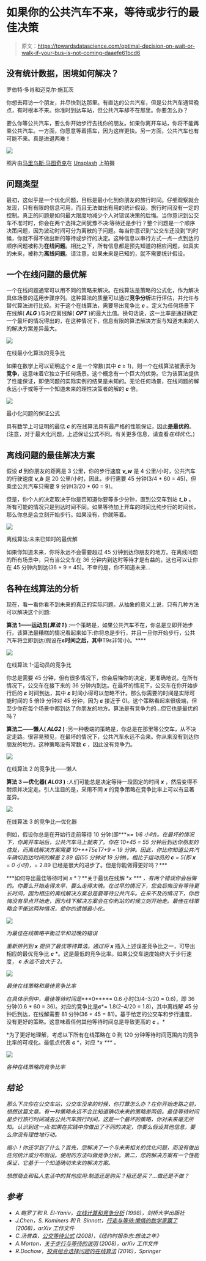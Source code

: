 # 如果你的公共汽车不来，等待或步行的最佳决策

> 原文：<https://towardsdatascience.com/optimal-decision-on-wait-or-walk-if-your-bus-is-not-coming-daaefe61bcd6>

## 没有统计数据，困境如何解决？

罗伯特·多肖和迈克尔·施瓦茨

你想去拜访一个朋友，并尽快到达那里。有直达的公共汽车，但是公共汽车通常晚点，有时根本不来。你准时到达车站，但公共汽车却不在那里。你要怎么办？

要么你等公共汽车，要么你开始步行去找你的朋友。如果你离开车站，你将不能再乘公共汽车。一方面，你愿意等着搭车，因为这样更快。另一方面，公共汽车也有可能不来。真是进退两难！

![](img/5a86c0a4709af58616f02118731699ea.png)

照片由[马里乌斯·马图奇克](https://unsplash.com/@mariusmatuschzik?utm_source=medium&utm_medium=referral)在 [Unsplash](https://unsplash.com?utm_source=medium&utm_medium=referral) 上拍摄

## 问题类型

最初，这似乎是一个优化问题，目标是最小化到你朋友的旅行时间。仔细观察就会发现，只有有限的信息可用，而且无法做出有用的统计假设。旅行时间没有一定的控制。真正的问题是如何最大限度地减少个人对错误决策的后悔。当你意识到公交车不准时时，你会在两个选择之间犹豫不决:等待还是步行？整个问题是一个顺序决策问题，因为波动时间可分为离散的子问题。每当你意识到“公交车还没到”的时候，你就不得不做出新的等待或步行的决定。这种信息以串行方式一点一点到达的顺序问题被称为**在线问题**。相比之下，所有信息都是预先知道的相应问题，如真实的未来，被称为**离线问题**。请注意，如果未来是已知的，就不需要统计假设。

## 一个在线问题的最优解

一个在线问题通常可以用不同的策略来解决。在线算法是策略的公式化，作为解决具体场景的适用步骤序列。这种算法的质量可以通过**竞争分析**进行评估，并允许与替代算法进行比较。对于这个在线算法，需要导出竞争比 ***c*** 。定义为任何场景下在线解( ***ALG*** )与对应离线解( ***OPT*** )的最大比值。换句话说，这一比率是通过确定一个最坏的情况得出的，在这种情况下，信息有限的算法解决方案与知道未来的人的解决方案差异最大。

![](img/6e1ffd5b0147a7c73a8745a3026b22fa.png)

在线最小化算法的竞争比

如果在数学上可以证明这个 ***c*** 是一个常数(其中 ***c*** ≥ 1)，则一个在线算法被表示为**竞争**，这意味着它独立于任何场景。这个概念有一个巨大的优势。它为该算法提供了性能保证，即使问题的实际实例的结果是未知的。无论任何场景，在线问题的解永远小于或等于一个知道未来的理性决策者的解的 ***c*** 倍。

![](img/c409cddb98074176311f78ef3b691842.png)

最小化问题的保证公式

具有数学上可证明的最低 ***c*** 的在线算法具有最严格的性能保证，因此**是最优的**。(注意，对于最大化问题，上述保证公式不同。有关更多信息，请查看*在线优化*。)

## 离线问题的最佳解决方案

假设 ***d*** 到你朋友的距离是 3 公里，你的步行速度 ***v_w*** 是 4 公里/小时，公共汽车的行驶速度 ***v_b*** 是 20 公里/小时，因此，步行需要 45 分钟(3/4 * 60 = 45)，但乘坐公共汽车只需要 9 分钟(3/20 * 60 = 9)。

但是，你个人的决定取决于你是否知道你要等多少分钟，直到公交车到站 ***t_b*** 。所有可能的情况只是到达时间不同。如果等待加上开车的时间比纯步行的时间长，那么你总是会立刻开始步行。如果没有，你就等着。

![](img/18e53fcfaa78c64d63128104eb73538f.png)

离线算法:未来已知时的最优解

如果你知道未来，你将永远不会需要超过 45 分钟到达你朋友的地方。在离线问题的所有场景中，只有当公交车在 36 分钟内到达时等待才是有益的。这也可以让你在 45 分钟内到达(36 + 9 = 45)。不幸的是，你不知道未来…

## 各种在线算法的分析

现在，看一看你看不到未来的真正的实际问题。从抽象的意义上说，只有几种方法可以解决这个问题:

**算法 1——运动员(*算法 1* )** :一个策略是，如果公共汽车不在，你总是立即开始步行。该算法最糟糕的情况看起来如下:你将总是步行，并且一旦你开始步行，公共汽车将立即到达(假设在**ε时间之后，其中**T9ε非常小)。****

![](img/cd41ae3d7d4a21896c50759c7185ca62.png)

在线算法 1-运动员的竞争比

你总是需要 45 分钟，但有很多情况下，你会后悔你的决定，更准确地说，在所有情况下，公交车在接下来的 36 分钟内到达。在最坏的情况下，公交车在你开始步行后的 ***ε*** 时间到达，其中 ***ε*** 时间小得可以忽略不计。那么你需要的时间是实际可能时间的 5 倍(9 分钟对 45 分钟，因为 ***ε*** 接近于 0)。这个策略看起来很极端，但至少你在每个场景中都到达了你朋友的地方。算法是有竞争力的…但它也是最优的吗？

**算法二——懒人( *ALG2* )** :另一种极端的策略是，你总是在那里等公交车，从不决定走路。很容易预见，在最坏的情况下，公共汽车永远不会来。你从来没有到达你朋友的地方。这种策略没有常数 ***c*** ，因此没有竞争力。

![](img/db94b9624461510b8dfdd23e3064614b.png)

在线算法 2 的竞争比——懒人

**算法 3 —优化器( *ALG3* )** :人们可能总是决定等待一段固定的时间 ***x*** ，然后变得不耐烦并决定走。引人注目的是，采用不同 ***x*** 的竞争策略在竞争比率上可以有显著差异。

![](img/1e00af026269a6342b8c27cf60d44a62.png)

在线算法 3 的竞争比—优化器

例如，假设你总是在开始行走前等待 10 分钟(即***×***= 1/6 小时)。在最坏的情况下，你离开车站后，公共汽车马上就来了。你在 10+45 = 55 分钟后到达你朋友的住处，而离线解决方案需要 10+**T5εT7+9 = 19 分钟。因此，你比你知道公共汽车确切到达时间的解差 2.89 倍(55 分钟对 19 分钟)。相比于*运动员*的 ***c*** = 5(即 ***x*** = 0 小时)，*= 2.89 已经是很大的进步了。但是你能做得更好吗？***

***如何导出最佳等待时间 *x* *？**关于最优在线解 ***x* *** ，有两个错误你会后悔的。你要么开始走得太早，要么走得太晚。在过早的情况下，您会后悔没有等待更长时间，因为相应的离线解决方案总是要等待公共汽车。在来不及的情况下，你后悔没有早点开始走，因为线下解决方案会在你到站的时候立刻开始走。最佳在线策略会平衡这两种情况，使你的遗憾最小化。*

*![](img/3934c7090780185abdc1e3c184b43aca.png)*

*为最佳在线策略平衡过早和过晚的错误*

*重新排列到 ***x*** 提供了最优等待算法。通过将 ***x**** 插入上述误差竞争比之一，可导出相应的最优竞争比 ***c*** *。这是最低的竞争比率。如果公交车速度始终大于步行速度， ***c*** *永远不会大于 2。*

*![](img/ef7f7bb4e8f5f57cd3b7dc3ed5cd586b.png)*

*最佳在线策略和最佳竞争比率*

*在具体示例中，最佳等待时间是***×0****= 0.6 小时(3/4–3/20 = 0.6)，即 36 分钟(0.6 * 60 = 36)。对应的竞争比是***c****= 1.8(2–4/20 = 1.8)，其中离线解 45 分钟后到达，在线解需要 81 分钟(36 + 45 = 81)。基于给定的公交车和步行速度，没有更好的策略。这意味着任何其他等待时间总是导致更高的 ***c*** 。*

*为了更好地理解，考虑以下所有在线策略在 0 到 120 分钟等待时间范围内的竞争比率的可视化。最低点代表 ***c*** *，对应 ***x* *** 。*

*![](img/9966388bbad87845c2bd99683de649e0.png)*

*各种在线策略的竞争比率*

## *结论*

*那么下次你在公交车站，公交车没来的时候，你打算怎么办？在你开始走路之前，想想这篇文章。有一种策略永远不会比知道确切未来的策略差两倍。最佳等待时间是步行旅行时间减去公共汽车旅行时间。这是一个最坏的策略，你对未来毫无所知。认识到这一点:如果在实践中你做出了不同的决定，你要么假设其他信息，要么你没有理性地行动。*

*缩小！你还学到了什么？首先，您解决了一个与未来相关的优化问题，而没有做出任何统计或分布假设。使用的方法叫做竞争分析。第二，您的解决方案有一个性能保证，它基于一个知道确切未来的解决方案。*

*想想商业和私人生活中的其他应用:制造还是购买？租还是买？…做还是不做？*

## *参考*

*   *A.鲍罗丁和 R. El-Yaniv，[在线计算和竞争分析](https://www.cambridge.org/de/academic/subjects/computer-science/algorithmics-complexity-computer-algebra-and-computational-g/online-computation-and-competitive-analysis?format=PB&isbn=9780521619462) (1998)，剑桥大学出版社*
*   *J.Chen，S. Kominers 和 R. Sinnott，[行走与等待:懒惰的数学家赢了](https://arxiv.org/pdf/0801.0297.pdf) (2008)，arXiv 工作文件*
*   *C.汤普森，[公交等待公式](https://www.nytimes.com/2008/12/14/magazine/14ideas-section01-t-008.html) (2008)，《纽约时报杂志:想法之年》*
*   *A.Morton，[关于步行与等待的说明](https://arxiv.org/pdf/0802.3653.pdf) (2008)，arXiv 工作文件*
*   *R.Dochow，[投资组合选择问题的在线算法](https://link.springer.com/book/10.1007/978-3-658-13528-7) (2016)，Springer*